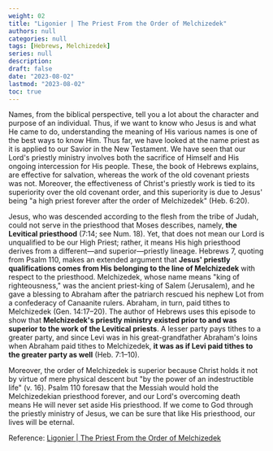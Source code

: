 ```yaml
---
weight: 02
title: "Ligonier | The Priest From the Order of Melchizedek"
authors: null
categories: null
tags: [Hebrews, Melchizedek]
series: null
description: 
draft: false
date: "2023-08-02"
lastmod: "2023-08-02"
toc: true
---
```


<!--more-->

Names, from the biblical perspective, tell you a lot about the character and purpose of an individual. Thus, if we want to know who Jesus is and what He came to do, understanding the meaning of His various names is one of the best ways to know Him. Thus far, we have looked at the name priest as it is applied to our Savior in the New Testament. We have seen that our Lord's priestly ministry involves both the sacrifice of Himself and His ongoing intercession for His people. These, the book of Hebrews explains, are effective for salvation, whereas the work of the old covenant priests was not. Moreover, the effectiveness of Christ's priestly work is tied to its superiority over the old covenant order, and this superiority is due to Jesus' being "a high priest forever after the order of Melchizedek" (Heb. 6:20).

Jesus, who was descended according to the flesh from the tribe of Judah, could not serve in the priesthood that Moses describes, namely, <b>the Levitical priesthood</b> (7:14; see Num. 18). Yet, that does not mean our Lord is unqualified to be our High Priest; rather, it means His high priesthood derives from a different—and superior—priestly lineage. Hebrews 7, quoting from Psalm 110, makes an extended argument that <b>Jesus' priestly qualifications comes from His belonging to the line of Melchizedek</b> with respect to the priesthood. Melchizedek, whose name means "king of righteousness," was the ancient priest-king of Salem (Jerusalem), and he gave a blessing to Abraham after the patriarch rescued his nephew Lot from a confederacy of Canaanite rulers. Abraham, in turn, paid tithes to Melchizedek (Gen. 14:17–20). The author of Hebrews uses this episode to show that <b>Melchizedek's priestly ministry existed prior to and was superior to the work of the Levitical priests</b>. A lesser party pays tithes to a greater party, and since Levi was in his great-grandfather Abraham's loins when Abraham paid tithes to Melchizedek, <b>it was as if Levi paid tithes to the greater party as well</b> (Heb. 7:1–10).

Moreover, the order of Melchizedek is superior because Christ holds it not by virtue of mere physical descent but "by the power of an indestructible life" (v. 16). Psalm 110 foresaw that the Messiah would hold the Melchizedekian priesthood forever, and our Lord's overcoming death means He will never set aside His priesthood. If we come to God through the priestly ministry of Jesus, we can be sure that like His priesthood, our lives will be eternal.

Reference: <a href = "" target="_blank" rel="noopener noreferrer">Ligonier | The Priest From the Order of Melchizedek</a>